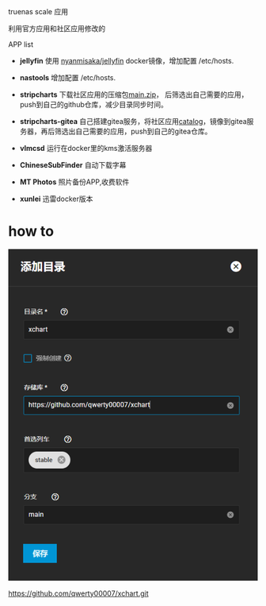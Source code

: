 truenas scale 应用

利用官方应用和社区应用修改的

APP list

- **jellyfin** 使用 [nyanmisaka/jellyfin](https://hub.docker.com/r/nyanmisaka/jellyfin) docker镜像，增加配置 /etc/hosts.
  
- **nastools** 增加配置 /etc/hosts.
  
- **stripcharts** 下载社区应用的压缩包[main.zip](https://github.com/truecharts/catalog/archive/refs/heads/main.zip)， 后筛选出自己需要的应用，push到自己的github仓库，减少目录同步时间。
  
- **stripcharts-gitea** 自己搭建gitea服务，将社区应用[catalog](https://github.com/truecharts/catalog.git)，镜像到gitea服务器，再后筛选出自己需要的应用，push到自己的gitea仓库。
  
- **vlmcsd** 运行在docker里的kms激活服务器
  
- **ChineseSubFinder** 自动下载字幕
  
- **MT Photos** 照片备份APP,收费软件
  
- **xunlei** 迅雷docker版本
  

# how to
![增加第三方应用库](/assets/add.png)

<https://github.com/qwerty00007/xchart.git>